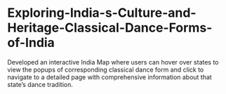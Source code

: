 # Exploring-India-s-Culture-and-Heritage-Classical-Dance-Forms-of-India
Developed an interactive India Map where users can hover over states to view the popups of corresponding classical dance form and click to navigate to a detailed page with comprehensive information about that state’s dance tradition.
